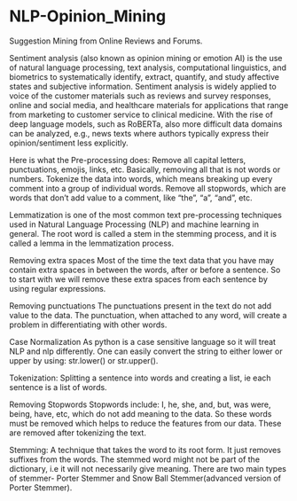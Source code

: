 # NLP-Opinion_Mining
 Suggestion Mining from Online Reviews and Forums.
 
 Sentiment analysis (also known as opinion mining or emotion AI) is the use of natural language processing, text analysis, computational linguistics, and biometrics to systematically identify, extract, quantify, and study affective states and subjective information. Sentiment analysis is widely applied to voice of the customer materials such as reviews and survey responses, online and social media, and healthcare materials for applications that range from marketing to customer service to clinical medicine. With the rise of deep language models, such as RoBERTa, also more difficult data domains can be analyzed, e.g., news texts where authors typically express their opinion/sentiment less explicitly.
 
Here is what the Pre-processing does:
Remove all capital letters, punctuations, emojis, links, etc. Basically, removing all that is not words or numbers.
Tokenize the data into words, which means breaking up every comment into a group of individual words.
Remove all stopwords, which are words that don’t add value to a comment, like “the”, “a”, “and”, etc.


Lemmatization is one of the most common text pre-processing techniques used in Natural Language Processing (NLP) and machine learning in general.
 The root word is called a stem in the stemming process, and it is called a lemma in the lemmatization process.
 
 
Removing extra spaces
Most of the time the text data that you have may contain extra spaces in between the words, after or before a sentence. So to start with we will remove these extra spaces from each sentence by using regular expressions.


Removing punctuations
The punctuations present in the text do not add value to the data. The punctuation, when attached to any word, will create a problem in differentiating with other words.


Case Normalization
As python is a case sensitive language so it will treat NLP and nlp differently. One can easily convert the string to either lower or upper by using:
str.lower() or str.upper().


Tokenization: Splitting a sentence into words and creating a list, ie each sentence is a list of words. 


Removing Stopwords
Stopwords include: I, he, she, and, but, was were, being, have, etc, which do not add meaning to the data. So these words must be removed which helps to reduce the features from our data. These are removed after tokenizing the text.


Stemming: A technique that takes the word to its root form. It just removes suffixes from the words. The stemmed word might not be part of the dictionary, i.e it will not necessarily give meaning. There are two main types of stemmer- Porter Stemmer and Snow Ball Stemmer(advanced version of Porter Stemmer).


